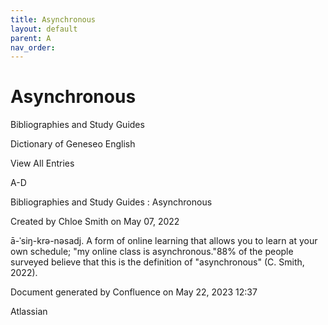 ```yaml
---
title: Asynchronous
layout: default
parent: A
nav_order:
---
```


# Asynchronous

Bibliographies and Study Guides

Dictionary of Geneseo English

View All Entries

A-D

Bibliographies and Study Guides : Asynchronous

Created by  Chloe Smith on May 07, 2022

ā-ˈsiŋ-krə-nəsadj. A form of online learning that allows you to learn at your own schedule; &quot;my online class is asynchronous.&quot;88% of the people surveyed believe that this is the definition of &quot;asynchronous&quot; (C. Smith, 2022).

Document generated by Confluence on May 22, 2023 12:37

Atlassian
